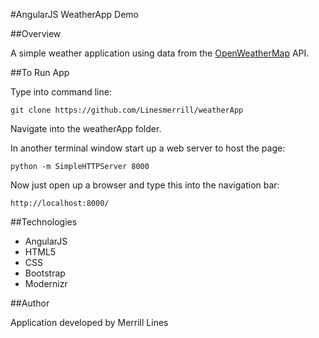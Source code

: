 #AngularJS WeatherApp Demo

##Overview

A simple weather application using data from the [OpenWeatherMap](http://openweathermap.org/API) API.

##To Run App

Type into command line:
```
git clone https://github.com/Linesmerrill/weatherApp
```
Navigate into the weatherApp folder.

In another terminal window start up a web server to host the page:
```
python -m SimpleHTTPServer 8000
```

Now just open up a browser and type this into the navigation bar:
```
http://localhost:8000/
```

##Technologies

- AngularJS
- HTML5
- CSS
- Bootstrap
- Modernizr

##Author

Application developed by Merrill Lines
